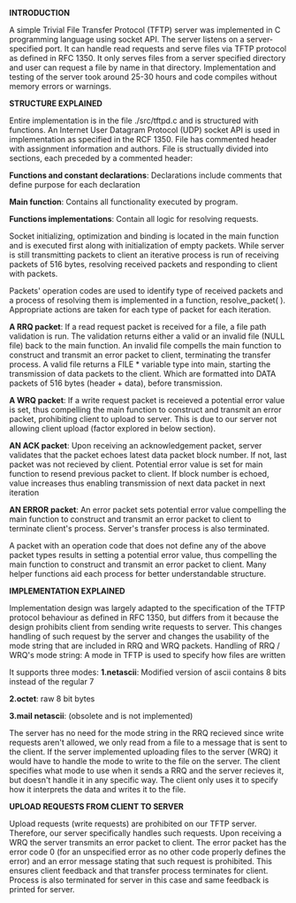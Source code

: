 **INTRODUCTION**

A simple Trivial File Transfer Protocol (TFTP) server was implemented in C programming language using socket API. The server listens on a server-specified port. It can handle read requests and serve files via TFTP protocol as defined in RFC 1350. It only serves files from a server specified directory and user can request a file by name in that directory. Implementation and testing of the server took around 25-30 hours and code compiles without memory errors or warnings.

**STRUCTURE EXPLAINED**

Entire implementation is in the file ./src/tftpd.c and is structured with functions. An Internet User Datagram Protocol (UDP) socket API is used in implementation as specified in the RCF 1350. File has commented header with assignment information and authors. File is structually divided into sections, each preceded by a commented header:

**Functions and constant declarations**: Declarations include comments that define purpose for each declaration

**Main function**: Contains all functionality executed by program.

**Functions implementations**: Contain all logic for resolving requests.

Socket initializing, optimization and binding is located in the main function and is executed first along with initialization of empty packets. While server is still transmitting packets to client an iterative process is run of receiving packets of 516 bytes, resolving received packets and responding to client with packets.

Packets' operation codes are used to identify type of received packets and a process of resolving them is implemented in a function, resolve_packet( ). Appropriate actions are taken for each type of packet for each iteration.

**A RRQ packet**: If a read request packet is received for a file, a file path validation is run. The validation returns either a valid or an invalid file (NULL file) back to the main function. An invalid file compells the main function to construct and transmit an error packet to client, terminating the transfer process. A valid file returns a FILE * variable type into main, starting the transmission of data packets to the client. Which are formatted into DATA packets of 516 bytes (header + data), before transmission.

**A WRQ packet**: If a write request packet is receieved a potential error value is set, thus compelling the main function to construct and transmit an error packet, prohibiting client to upload to server. This is due to our server not allowing client upload (factor explored in below section).

**AN ACK packet**: Upon receiving an acknowledgement packet, server validates that the packet echoes latest data packet block number. If not, last packet was not recieved by client. Potential error value is set for main function to resend previous packet to client. If block number is echoed, value increases thus enabling transmission of next data packet in next iteration

**AN ERROR packet**: An error packet sets potential error value compelling the main function to construct and transmit an error packet to client to terminate client's process. Server's transfer process is also terminated.

A packet with an operation code that does not define any of the above packet types results in setting a potential error value, thus compelling the main function to construct and transmit an error packet to client. Many helper functions aid each process for better understandable structure.

**IMPLEMENTATION EXPLAINED**

Implementation design was largely adapted to the specification of the TFTP protocol behaviour as defined in RFC 1350, but differs from it because the design prohibits client from sending write requests to server. This changes handling of such request by the server and changes the usability of the mode string that are included in RRQ and WRQ packets.
Handling of RRQ / WRQ's mode string:
A mode in TFTP is used to specify how files are written

It supports three modes:
**1.netascii**: Modified version of ascii contains 8 bits instead of the regular 7

**2.octet**: raw 8 bit bytes

**3.mail netascii**: (obsolete and is not implemented)

The server has no need for the mode string in the RRQ recieved since write requests aren't allowed, we only read from a file to a message that is sent to the client. If the server implemented uploading files to the server (WRQ) it would have to handle the mode to write to the file on the server. The client specifies what mode to use when it sends a RRQ and the server recieves it, but doesn't handle it in any specific way. The client only uses it to specify how it interprets the data and writes it to the file.

**UPLOAD REQUESTS FROM CLIENT TO SERVER**

Upload requests (write requests) are prohibited on our TFTP server. Therefore, our server specifically handles such requests. Upon receiving a WRQ the server transmits an error packet to client. The error packet has the error code 0 (for an unspecified error as no other code properly defines the error) and an error message stating that such request is prohibited. This ensures client feedback and that transfer process terminates for client. Process is also terminated for server in this case and same feedback is printed for server.
